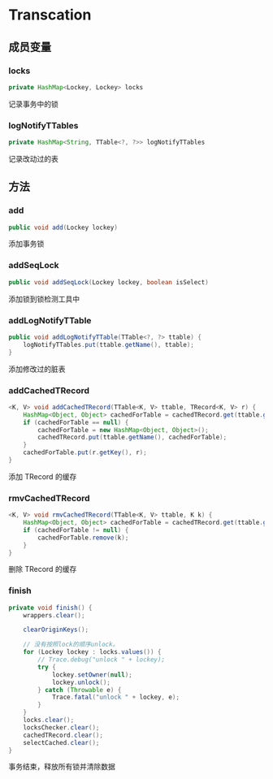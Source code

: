 # Transcation

## 成员变量

### locks

```java
private HashMap<Lockey, Lockey> locks
```

记录事务中的锁

### logNotifyTTables

```java
private HashMap<String, TTable<?, ?>> logNotifyTTables
```

记录改动过的表

## 方法

### add

```java
public void add(Lockey lockey)
```

添加事务锁

### addSeqLock

```java
public void addSeqLock(Lockey lockey, boolean isSelect)
```

添加锁到锁检测工具中

### addLogNotifyTTable

```java
public void addLogNotifyTTable(TTable<?, ?> ttable) {
    logNotifyTTables.put(ttable.getName(), ttable);
}
```

添加修改过的脏表

### addCachedTRecord

```java
<K, V> void addCachedTRecord(TTable<K, V> ttable, TRecord<K, V> r) {
    HashMap<Object, Object> cachedForTable = cachedTRecord.get(ttable.getName());
    if (cachedForTable == null) {
        cachedForTable = new HashMap<Object, Object>();
        cachedTRecord.put(ttable.getName(), cachedForTable);
    }
    cachedForTable.put(r.getKey(), r);
}
```

添加 TRecord 的缓存

### rmvCachedTRecord

```java
<K, V> void rmvCachedTRecord(TTable<K, V> ttable, K k) {
    HashMap<Object, Object> cachedForTable = cachedTRecord.get(ttable.getName());
    if (cachedForTable != null) {
        cachedForTable.remove(k);
    }
}
```

删除 TRecord 的缓存

### finish

```java
private void finish() {
    wrappers.clear();

    clearOriginKeys();

    // 没有按照lock的顺序unlock。
    for (Lockey lockey : locks.values()) {
        // Trace.debug("unlock " + lockey);
        try {
            lockey.setOwner(null);
            lockey.unlock();
        } catch (Throwable e) {
            Trace.fatal("unlock " + lockey, e);
        }
    }
    locks.clear();
    locksChecker.clear();
    cachedTRecord.clear();
    selectCached.clear();
}
```

事务结束，释放所有锁并清除数据